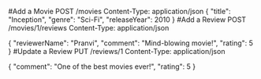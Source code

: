 #Add a Movie
POST /movies
Content-Type: application/json
{
  "title": "Inception",
  "genre": "Sci-Fi",
  "releaseYear": 2010
}
#Add a Review
POST /movies/1/reviews
Content-Type: application/json

{
  "reviewerName": "Pranvi",
  "comment": "Mind-blowing movie!",
  "rating": 5
}
#Update a Review
PUT /reviews/1
Content-Type: application/json

{
  "comment": "One of the best movies ever!",
  "rating": 5
}
